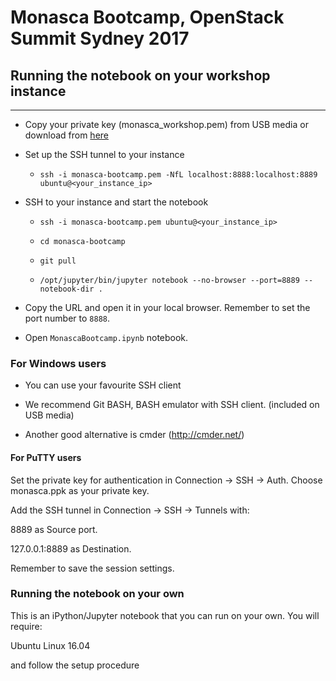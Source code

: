 # Monasca Bootcamp, OpenStack Summit Sydney 2017

## Running the notebook on your workshop instance
---

* Copy your private key (monasca_workshop.pem) from USB media or download from
  [here](https://drive.google.com/file/d/0B799R_-18_PFYUU0eEpteTB4Mjg/view?usp=sharing)

* Set up the SSH tunnel to your instance

    * `ssh -i monasca-bootcamp.pem -NfL localhost:8888:localhost:8889 ubuntu@<your_instance_ip>`

* SSH to your instance and start the notebook

    * `ssh -i monasca-bootcamp.pem ubuntu@<your_instance_ip>`

    * `cd monasca-bootcamp`

    * `git pull`

    * `/opt/jupyter/bin/jupyter notebook --no-browser --port=8889 --notebook-dir .`

* Copy the URL and open it in your local browser. Remember to set the port number to `8888`.

* Open `MonascaBootcamp.ipynb` notebook.

### For Windows users

* You can use your favourite SSH client

* We recommend Git BASH, BASH emulator with SSH client. (included on USB media)

* Another good alternative is cmder (http://cmder.net/)

#### For PuTTY users

Set the private key for authentication in Connection -> SSH -> Auth. Choose monasca.ppk as your private key.

Add the SSH tunnel in Connection -> SSH -> Tunnels with:

8889 as Source port.

127.0.0.1:8889 as Destination.

Remember to save the session settings.

### Running the notebook on your own

This is an iPython/Jupyter notebook that you can run on your own. You will require:

Ubuntu Linux 16.04

and follow the setup procedure
